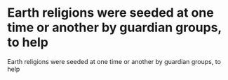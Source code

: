 # Earth religions were seeded at one time or another by guardian groups, to help

Earth religions were seeded at one time or another by guardian groups, to help